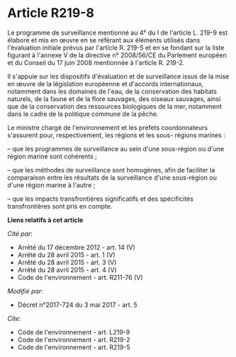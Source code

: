 # Article R219-8

Le programme de surveillance mentionné au 4° du I de l'article L. 219-9 est élaboré et mis en œuvre en se référant aux
éléments utilisés dans l'évaluation initiale prévus par l'article R. 219-5 et en se fondant sur la liste figurant à l'annexe
V de la directive n° 2008/56/CE du Parlement européen et du Conseil du 17 juin 2008 mentionnée à l'article R. 219-2.

Il s'appuie sur les dispositifs d'évaluation et de surveillance issus de la mise en œuvre de la législation européenne et
d'accords internationaux, notamment dans les domaines de l'eau, de la conservation des habitats naturels, de la faune et de
la flore sauvages, des oiseaux sauvages, ainsi que de la conservation des ressources biologiques de la mer, notamment dans le
cadre de la politique commune de la pêche.

Le ministre chargé de l'environnement et les préfets coordonnateurs s'assurent pour, respectivement, les régions et les sous-
régions marines :

– que les programmes de surveillance au sein d'une sous-région ou d'une région marine sont cohérents ;

– que les méthodes de surveillance sont homogènes, afin de faciliter la comparaison entre les résultats de la surveillance
d'une sous-région ou d'une région marine à l'autre ;

– que les impacts transfrontières significatifs et des spécificités transfrontières sont pris en compte.

**Liens relatifs à cet article**

_Cité par_:

  - Arrêté du 17 décembre 2012 - art. 14 (V)
  - Arrêté du 28 avril 2015 - art. 1 (V)
  - Arrêté du 28 avril 2015 - art. 3 (V)
  - Arrêté du 28 avril 2015 - art. 4 (V)
  - Code de l'environnement - art. R211-76 (V)

_Modifié par_:

  - Décret n°2017-724 du 3 mai 2017 - art. 5

_Cite_:

  - Code de l'environnement - art. L219-9
  - Code de l'environnement - art. R219-2
  - Code de l'environnement - art. R219-5
